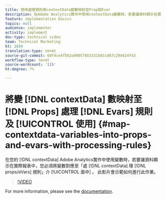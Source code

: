 ```yaml
---
title: 使用處理規則將contextData變數映射至Prop和Evar
description: 在Adobe Analytics實作中使用contextData變數時，若要讓資料顯示在實際報表中，您必須在「處理規則」介面中將contextData變數對應至prop/eVar。 此影片會示範如何進行此作業。
feature: implementation basics
topics: null
audience: implementer
activity: implement
doc-type: technical video
team: Technical Marketing
kt: 1850
translation-type: tm+mt
source-git-commit: 60f4ce4f563a990576b3331b01cd87c29d424f43
workflow-type: tm+mt
source-wordcount: '115'
ht-degree: 7%

---
```



# 將變 [!DNL contextData] 數映射至 [!DNL Props] 處理 [!DNL Evars] 規則及 [!UICONTROL 使用] {#map-contextdata-variables-into-props-and-evars-with-processing-rules}

在您的 [!DNL contextData] Adobe Analytics實作中使用變數時，若要讓資料顯示在實際報表中，您必須將變數對應至「處 [!DNL contextData] 理 [!DNL props/eVars] 規則」介 [!UICONTROL 面中] 。 此影片會示範如何進行此作業。

>[!VIDEO](https://video.tv.adobe.com/v/26124/?quality=12)

For more information, please see the [documentation](https://marketing.adobe.com/resources/help/zh_TW/reference/processing_rules.html).

